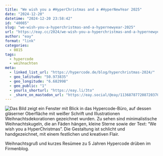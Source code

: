 ```yaml
---
title: "We wish you a #HyperChristmas and a #HyperNewYear 2025"
date: "2024-12-20"
datetime: "2024-12-20 23:58:42"
id: "40085"
slug: "we-wish-you-a-hyperchristmas-and-a-hypernewyear-2025"
url: "https://eay.cc/2024/we-wish-you-a-hyperchristmas-and-a-hypernewyear-2025/"
author: "eay"
format: "link"
categories:
  - 0815
tags:
  - hypercode
  - weihnachten
meta:
  - linked_list_url: "https://hypercode.de/blog/hyperchristmas-2024/"
  - geo_latitude: "50.973835"
  - geo_longitude: "6.682998"
  - geo_public: "1"
  - yourls_shorturl: "https://eay.li/3to"
  - _share_on_mastodon_url: "https://eay.social/@eay/113687877208720370"
---
```


![Das Bild zeigt ein Fenster mit Blick in das Hypercode-Büro, auf dessen gläserner Oberfläche mit weißer Schrift und Illustrationen Weihnachtsdekorationen gezeichnet wurden. Zu sehen sind minimalistische Weihnachtskugeln, die an Fäden hängen, kleine Sterne sowie der Text: “We wish you a HyperChristmas”. Die Gestaltung ist schlicht und handgezeichnet, mit einem festlichen und kreativen Flair.](https://eay.cc/uploads/2024/hyperchristmas-2024.jpg)

Weihnachtsgruß und kurzes Resümee zu 5 Jahren Hypercode drüben im Firmenblog.
